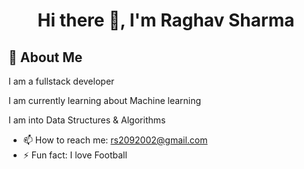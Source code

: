 <h1 align="center"> Hi there 👋, I'm Raghav Sharma </h1>


## 🚀 About Me
I am a fullstack developer 

I am currently learning about Machine learning

I am into Data Structures & Algorithms


- 📫 How to reach me: rs2092002@gmail.com
- ⚡ Fun fact: I love Football 

<!--

- 🔭 I’m currently working on 

- 👯 I’m looking to collaborate on ...
- 🤔 I’m looking for help with ...


- 😄 Pronouns: ...

-->
